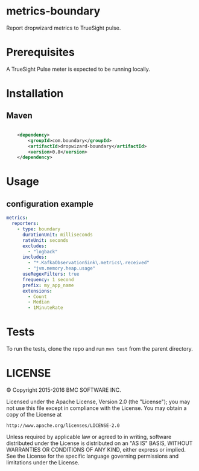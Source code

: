 # metrics-boundary

Report dropwizard metrics to TrueSight pulse.

# Prerequisites

A TrueSight Pulse meter is expected to be running locally.

# Installation
## Maven

```xml

    <dependency>
        <groupId>com.boundary</groupId>
        <artifactId>dropwizard-boundary</artifactId>
        <version>0.8</version>
    </dependency>
```

# Usage
## configuration example

```yml
metrics:
  reporters:
    - type: boundary
      durationUnit: milliseconds
      rateUnit: seconds
      excludes:
        - "logback"
      includes:
        - "*.KafkaObservationSink\.metrics\.received"
        - "jvm.memory.heap.usage"
      useRegexFilters: true
      frequency: 1 second
      prefix: my_app_name
      extensions:
        - Count
        - Median
        - 1MinuteRate        
```
# Tests

To run the tests, clone the repo and run `mvn test` from the parent directory.

# LICENSE

&copy; Copyright 2015-2016 BMC SOFTWARE INC.

Licensed under the Apache License, Version 2.0 (the "License");
you may not use this file except in compliance with the License.
You may obtain a copy of the License at

    http://www.apache.org/licenses/LICENSE-2.0

Unless required by applicable law or agreed to in writing, software
distributed under the License is distributed on an "AS IS" BASIS,
WITHOUT WARRANTIES OR CONDITIONS OF ANY KIND, either express or implied.
See the License for the specific language governing permissions and
limitations under the License.

